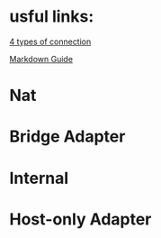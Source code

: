 # usful links:
[4 types of connection](http://blog.csdn.net/ixidof/article/details/12685549)

[Markdown Guide](https://guides.github.com/features/mastering-markdown/)

# Nat

# Bridge Adapter

# Internal

# Host-only Adapter
